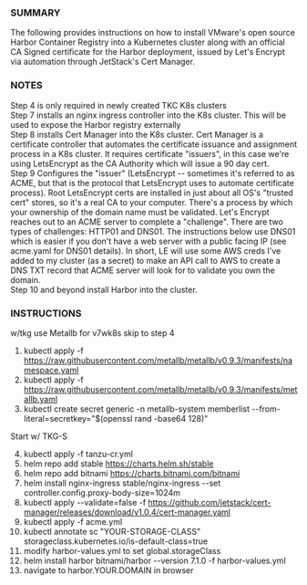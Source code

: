 ### SUMMARY ###
The following provides instructions on how to install VMware's open source Harbor Container Registry into a Kubernetes cluster along with an official CA Signed certificate for the Harbor deployment, issued by Let's Encrypt via automation through JetStack's Cert Manager.

### NOTES ###
Step 4 is only required in newly created TKC K8s clusters  
Step 7 installs an nginx ingress controller into the K8s cluster.  This will be used to expose the Harbor registry externally  
Step 8 installs Cert Manager into the K8s cluster. Cert Manager is a certificate controller that automates the certificate issuance and assignment process in a K8s cluster.  It requires certificate "issuers", in this case we're using LetsEncrypt as the CA Authority which will issue a 90 day cert.  
Step 9 Configures the "issuer" (LetsEncrypt -- sometimes it's referred to as ACME, but that is the protocol that LetsEncrypt uses to automate certificate process).  Root LetsEncrypt certs are installed in just about all OS's "trusted cert" stores, so it's a real CA to your computer.  There's a process by which your ownership of the domain name must be validated.  Let's Encrypt reaches out to an ACME server to complete a "challenge".  There are two types of challenges:  HTTP01 and DNS01.  The instructions below use DNS01 which is easier if you don't have a web server with a public facing IP (see acme.yaml for DNS01 details).  In short, LE will use some AWS creds I've added to my cluster (as a secret) to make an API call to AWS to create a DNS TXT record that ACME server will look for to validate you own the domain.  
Step 10 and beyond install Harbor into the cluster.


### INSTRUCTIONS ###
w/tkg use Metallb for v7wk8s skip to step 4
  
1.   kubectl apply -f https://raw.githubusercontent.com/metallb/metallb/v0.9.3/manifests/namespace.yaml  
2.   kubectl apply -f https://raw.githubusercontent.com/metallb/metallb/v0.9.3/manifests/metallb.yaml  
3.   kubectl create secret generic -n metallb-system memberlist --from-literal=secretkey="$(openssl rand -base64 128)"  
  
Start w/ TKG-S

4.   kubectl apply -f tanzu-cr.yml  
5.   helm repo add stable https://charts.helm.sh/stable  
6.   helm repo add bitnami https://charts.bitnami.com/bitnami  
7.   helm install nginx-ingress stable/nginx-ingress --set controller.config.proxy-body-size=1024m  
8.   kubectl apply --validate=false -f https://github.com/jetstack/cert-manager/releases/download/v1.0.4/cert-manager.yaml  
9.   kubectl apply -f acme.yml
10.  kubectl annotate sc "YOUR-STORAGE-CLASS" storageclass.kubernetes.io/is-default-class=true
11.  modify harbor-values.yml to set global.storageClass
12.  helm install harbor bitnami/harbor --version 7.1.0 -f harbor-values.yml
13.  navigate to harbor.YOUR.DOMAIN in browser
